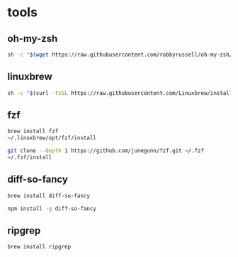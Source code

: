 # tools

## oh-my-zsh

```bash
sh -c "$(wget https://raw.githubusercontent.com/robbyrussell/oh-my-zsh/master/tools/install.sh -O -)"
```

## linuxbrew

```bash
sh -c "$(curl -fsSL https://raw.githubusercontent.com/Linuxbrew/install/master/install.sh)"
```

## fzf

```bash
brew install fzf
~/.linuxbrew/opt/fzf/install
```

```bash
git clone --depth 1 https://github.com/junegunn/fzf.git ~/.fzf
~/.fzf/install
```

## diff-so-fancy

```bash
brew install diff-so-fancy
```

```bash
npm install -g diff-so-fancy
```

## ripgrep

```bash
brew install ripgrep
```
